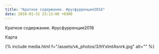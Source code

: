 ```yaml
---
title: "Краткое содержание. #русфурренция2018"
date: 2018-01-31 23:13:00 +0300
---
```


Краткое содержание. #русфурренция2018

Карта

{% include media.html f="/assets/vk_photos/3/hYxlmtAsnrk.jpg" alt="" %}
